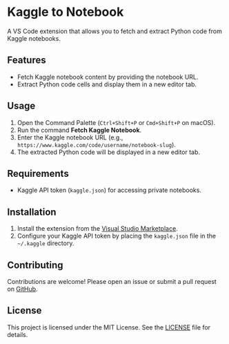 # Kaggle to Notebook

A VS Code extension that allows you to fetch and extract Python code from Kaggle notebooks.

## Features

- Fetch Kaggle notebook content by providing the notebook URL.
- Extract Python code cells and display them in a new editor tab.

## Usage

1. Open the Command Palette (`Ctrl+Shift+P` or `Cmd+Shift+P` on macOS).
2. Run the command **Fetch Kaggle Notebook**.
3. Enter the Kaggle notebook URL (e.g., `https://www.kaggle.com/code/username/notebook-slug`).
4. The extracted Python code will be displayed in a new editor tab.

## Requirements

- Kaggle API token (`kaggle.json`) for accessing private notebooks.

## Installation

1. Install the extension from the [Visual Studio Marketplace](https://marketplace.visualstudio.com/).
2. Configure your Kaggle API token by placing the `kaggle.json` file in the `~/.kaggle` directory.

## Contributing

Contributions are welcome! Please open an issue or submit a pull request on [GitHub](https://github.com/your-username/kaggle-to-notebook).

## License

This project is licensed under the MIT License. See the [LICENSE](LICENSE) file for details.